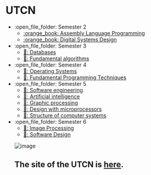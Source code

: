 
   
# UTCN
<ul>
  <li>:open_file_folder: Semester 2
    <ul>
      <li>
        <a href="https://github.com/VimanAndrei/UTCN/tree/main/Semestrul2/Limbaj%20de%20Asamblare">
          :orange_book: Assembly Language Programming
        </a>
      </li>
      <li>
       <a href="https://github.com/VimanAndrei/UTCN/tree/main/Semestrul2/Proiectarea%20sistemelor%20numerice">
          :orange_book: Digital Systems Design
        </a>
      </li> 
    </ul>
        
  <li>:open_file_folder: Semester 3
    <ul>
      <li>
        <a href="https://github.com/VimanAndrei/UTCN/tree/main/Semestrul3/Baze%20de%20date">
          📗: Databases
        </a>
      </li>     
    </ul>
     <ul>
      <li>
        <a href="https://github.com/VimanAndrei/UTCN/tree/main/Semestrul3/Algoritmi%20Fundamentali">
          📗: Fundamental algorithms
        </a>
      </li>     
    </ul>
    
  <li>:open_file_folder: Semester 4
     <ul>
      <li>
        <a href="https://github.com/VimanAndrei/UTCN/tree/main/Semestrul4/Sisteme%20de%20operare">
         📘: Operating Systems
        </a>
      </li> 
       <li>
        <a href="https://github.com/VimanAndrei/UTCN/tree/main/Semestrul4/Tehnici%20de%20Programare">
         📘: Fundamental Programming Techniques
        </a>
      </li> 
    </ul>
    
  <li>:open_file_folder: Semester 5
    <ul>
      <li>
        <a href="https://github.com/VimanAndrei/UTCN/tree/main/Semestrul5/Inginerie%20Software">
        📓: Software engineering
        </a>
      </li> 
       <li>
        <a href="https://github.com/VimanAndrei/UTCN/tree/main/Semestrul5/Inteligenta%20artificiala">
        📓: Artificial intelligence
        </a>
      </li>
      <li>
        <a href="https://github.com/VimanAndrei/UTCN/tree/main/Semestrul5/Prelucrare%20Grafica">
        📓: Graphic processing
        </a>
      </li>
       <li>
        <a href="https://github.com/VimanAndrei/UTCN/tree/main/Semestrul5/Proiectare%20Cu%20Microprocesoare">
        📓: Design with microprocessors
        </a>
      </li>
      <li>
        <a href="https://github.com/VimanAndrei/UTCN/tree/main/Semestrul5/Structura%20Sistemelor%20De%20Calcul">
        📓: Structure of computer systems
        </a>
      </li>
    </ul>
    
  <li>:open_file_folder: Semester 6
     <ul>
      <li>
        <a href="https://github.com/VimanAndrei/UTCN/tree/main/Semestrul6/Procesare%20de%20imagini">
          📕: Image Processing
        </a>
      </li>
      <li>
       <a href="https://github.com/VimanAndrei/UTCN/tree/main/Semestrul6/ProiectareSoftware">
          📕: Software Design
        </a>
      </li> 
    </ul>
    

![image](https://user-images.githubusercontent.com/96597640/160130642-367273cb-2161-4d94-a0c3-45d430262135.png)


## The site of the UTCN is [here](https://ac.utcluj.ro/acasa.html).

